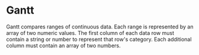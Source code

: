 # Gantt

<!--meta

-->

Gantt compares ranges of continuous data. Each range is represented by an array of two numeric values. The first column of each data row must contain a string or number to represent that row's category. Each additional column must contain an array of two numbers.

<ClientOnly>
  <hpcc-vitepress style="width:100%;height:600px">
    <div id="placeholder" style="height:400px">
    </div>
    <script type="module">
      import { Gantt } from "@hpcc-js/chart";

      new Gantt()
          .target("placeholder")
          .columns(["Category", "Range"])
          .data([
              ["A", [34, 90]],
              ["B", [55, 75]],
              ["C", [75, 89]],
              ["D", [66, 99]]
          ])
          .render()
          ;
    </script>
  </hpcc-vitepress>
</ClientOnly>

Gantt also supports multiple ranges per data row.

The _orientation_ is set to 'horizontal' by default so _yAxisTitle_ is used to assign the horizontal axis' label.

_xAxisSeriesPaddingInner_ can be used to set the ratio between white space and bar size (per series).


<ClientOnly>
  <hpcc-vitepress style="width:100%;height:600px">
    <div id="placeholder" style="height:400px">
    </div>
    <script type="module">
      import { Gantt } from "@hpcc-js/chart";

      new Gantt()
          .target("placeholder")
          .columns(["State Changes", "Iron", "Aluminum", "Lead", "Gold"])
          .data([
              ["Solid", [0, 1811], [0, 933], [0, 600], [0,1337]],
              ["Liquid", [1811, 3134], [933, 2743], [600, 2022], [1337, 3243]],
              ["Gas", [3134, 5000], [2743, 5000], [2022, 5000], [3243, 5000]]
          ])
        .xAxisSeriesPaddingInner(0.3)
          .yAxisTitle("Kelvin")
          .render()
          ;
    </script>
  </hpcc-vitepress>
</ClientOnly>


It also supports duplicate category values.


<ClientOnly>
  <hpcc-vitepress style="width:100%;height:600px">
    <div id="placeholder" style="height:400px">
    </div>
    <script type="module">
      import { Gantt } from "@hpcc-js/chart";

      new Gantt()
          .target("placeholder")
          .columns(["Category", "Range"])
          .data([
              ["A", [34, 90]],
              ["B", [55, 75]],
              ["A", [95, 120]],
              ["B", [85, 175]]
          ])
          .render()
          ;
    </script>
  </hpcc-vitepress>
</ClientOnly>


For documentation on axis-specific properties, like those used in the below example, take a look at the [Axis Documentation](./XYAxis.md).


<ClientOnly>
  <hpcc-vitepress style="width:100%;height:600px">
    <div id="placeholder" style="height:400px">
    </div>
    <script type="module">
      import { Gantt } from "@hpcc-js/chart";

      new Gantt()
          .target("placeholder")
          .columns(["Project", "Date Range"])
          .data([
              ["Docs", ["2012-09-09", "2012-10-09"]],
              ["Coding", ["2011-08-09", "2012-09-09"]],
              ["Specs", ["2010-07-09", "2011-08-09"]]
          ])
          .yAxisType("time")
          .yAxisTypeTimePattern("%Y-%m-%d")
          .render()
          ;
    </script>
  </hpcc-vitepress>
</ClientOnly>


## API

## Published Properties
```@hpcc-js/chart:Gantt
```
